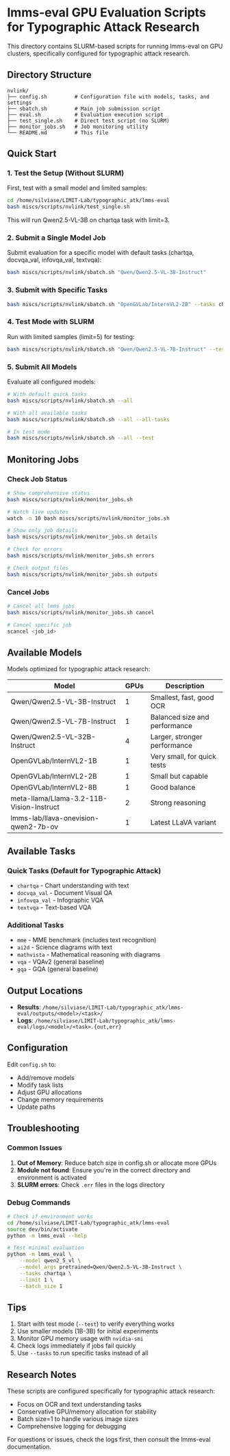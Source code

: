 # lmms-eval GPU Evaluation Scripts for Typographic Attack Research

This directory contains SLURM-based scripts for running lmms-eval on GPU clusters, specifically configured for typographic attack research.

## Directory Structure

```
nvlink/
├── config.sh         # Configuration file with models, tasks, and settings
├── sbatch.sh         # Main job submission script
├── eval.sh           # Evaluation execution script
├── test_single.sh    # Direct test script (no SLURM)
├── monitor_jobs.sh   # Job monitoring utility
└── README.md         # This file
```

## Quick Start

### 1. Test the Setup (Without SLURM)

First, test with a small model and limited samples:

```bash
cd /home/silviase/LIMIT-Lab/typographic_atk/lmms-eval
bash miscs/scripts/nvlink/test_single.sh
```

This will run Qwen2.5-VL-3B on chartqa task with limit=3.

### 2. Submit a Single Model Job

Submit evaluation for a specific model with default tasks (chartqa, docvqa_val, infovqa_val, textvqa):

```bash
bash miscs/scripts/nvlink/sbatch.sh "Qwen/Qwen2.5-VL-3B-Instruct"
```

### 3. Submit with Specific Tasks

```bash
bash miscs/scripts/nvlink/sbatch.sh "OpenGVLab/InternVL2-2B" --tasks chartqa,docvqa_val
```

### 4. Test Mode with SLURM

Run with limited samples (limit=5) for testing:

```bash
bash miscs/scripts/nvlink/sbatch.sh "Qwen/Qwen2.5-VL-7B-Instruct" --test
```

### 5. Submit All Models

Evaluate all configured models:

```bash
# With default quick tasks
bash miscs/scripts/nvlink/sbatch.sh --all

# With all available tasks
bash miscs/scripts/nvlink/sbatch.sh --all --all-tasks

# In test mode
bash miscs/scripts/nvlink/sbatch.sh --all --test
```

## Monitoring Jobs

### Check Job Status

```bash
# Show comprehensive status
bash miscs/scripts/nvlink/monitor_jobs.sh

# Watch live updates
watch -n 10 bash miscs/scripts/nvlink/monitor_jobs.sh

# Show only job details
bash miscs/scripts/nvlink/monitor_jobs.sh details

# Check for errors
bash miscs/scripts/nvlink/monitor_jobs.sh errors

# Check output files
bash miscs/scripts/nvlink/monitor_jobs.sh outputs
```

### Cancel Jobs

```bash
# Cancel all lmms jobs
bash miscs/scripts/nvlink/monitor_jobs.sh cancel

# Cancel specific job
scancel <job_id>
```

## Available Models

Models optimized for typographic attack research:

| Model | GPUs | Description |
|-------|------|-------------|
| Qwen/Qwen2.5-VL-3B-Instruct | 1 | Smallest, fast, good OCR |
| Qwen/Qwen2.5-VL-7B-Instruct | 1 | Balanced size and performance |
| Qwen/Qwen2.5-VL-32B-Instruct | 4 | Larger, stronger performance |
| OpenGVLab/InternVL2-1B | 1 | Very small, for quick tests |
| OpenGVLab/InternVL2-2B | 1 | Small but capable |
| OpenGVLab/InternVL2-8B | 1 | Good balance |
| meta-llama/Llama-3.2-11B-Vision-Instruct | 2 | Strong reasoning |
| lmms-lab/llava-onevision-qwen2-7b-ov | 1 | Latest LLaVA variant |

## Available Tasks

### Quick Tasks (Default for Typographic Attack)
- `chartqa` - Chart understanding with text
- `docvqa_val` - Document Visual QA
- `infovqa_val` - Infographic VQA  
- `textvqa` - Text-based VQA

### Additional Tasks
- `mme` - MME benchmark (includes text recognition)
- `ai2d` - Science diagrams with text
- `mathvista` - Mathematical reasoning with diagrams
- `vqa` - VQAv2 (general baseline)
- `gqa` - GQA (general baseline)

## Output Locations

- **Results**: `/home/silviase/LIMIT-Lab/typographic_atk/lmms-eval/outputs/<model>/<task>/`
- **Logs**: `/home/silviase/LIMIT-Lab/typographic_atk/lmms-eval/logs/<model>/<task>.{out,err}`

## Configuration

Edit `config.sh` to:
- Add/remove models
- Modify task lists
- Adjust GPU allocations
- Change memory requirements
- Update paths

## Troubleshooting

### Common Issues

1. **Out of Memory**: Reduce batch size in config.sh or allocate more GPUs
2. **Module not found**: Ensure you're in the correct directory and environment is activated
3. **SLURM errors**: Check `.err` files in the logs directory

### Debug Commands

```bash
# Check if environment works
cd /home/silviase/LIMIT-Lab/typographic_atk/lmms-eval
source dev/bin/activate
python -m lmms_eval --help

# Test minimal evaluation
python -m lmms_eval \
    --model qwen2_5_vl \
    --model_args pretrained=Qwen/Qwen2.5-VL-3B-Instruct \
    --tasks chartqa \
    --limit 1 \
    --batch_size 1
```

## Tips

1. Start with test mode (`--test`) to verify everything works
2. Use smaller models (1B-3B) for initial experiments
3. Monitor GPU memory usage with `nvidia-smi`
4. Check logs immediately if jobs fail quickly
5. Use `--tasks` to run specific tasks instead of all

## Research Notes

These scripts are configured specifically for typographic attack research:
- Focus on OCR and text understanding tasks
- Conservative GPU/memory allocation for stability
- Batch size=1 to handle various image sizes
- Comprehensive logging for debugging

For questions or issues, check the logs first, then consult the lmms-eval documentation.